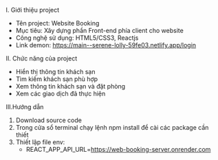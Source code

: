 I. Giới thiệu project
- Tên project: Website Booking
- Mục tiêu: Xây dựng phần Front-end phía client cho website
- Công nghệ sử dụng: HTML5/CSS3, Reactjs
- Link demon: https://main--serene-lolly-59fe03.netlify.app/login

II. Chức năng của project
- Hiển thị thông tin khách sạn
- Tìm kiếm khách sạn phù hợp
- Xem thông tin khách sạn và đặt phòng
- Xem các giao dịch đã thực hiện

III.Hướng dẫn
1. Download source code
2. Trong cửa sổ terminal chạy lệnh npm install để cài các package cần thiết
3. Thiết lập file env:
   - REACT_APP_API_URL=https://web-booking-server.onrender.com

